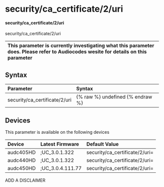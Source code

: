 ﻿---
description: security/ca_certificate/2/uri
search: false
---

# security/ca_certificate/2/uri

#### security/ca_certificate/2/uri

security/ca_certificate/2/uri


| This parameter is currently investigating what this parameter does. Please refer to Audiocodes wesite for details on this parameter | 
| :--- |

## Syntax
| Parameter | Syntax |
| :--- | :--- |
|security/ca_certificate/2/uri | {% raw %} undefined {% endraw %}|

## Devices
This parameter is available on the following devices

| Device | Latest Firmware | Default Value |
|:---|:---|:---|
| audc405HD | ;UC_3.0.1.322 | security/ca_certificate/2/uri= 
| audc440HD | ;UC_3.0.1.322 | security/ca_certificate/2/uri= 
| audc450HD | ;UC_3.0.4.111.77 | security/ca_certificate/2/uri= 

ADD A DISCLAIMER

